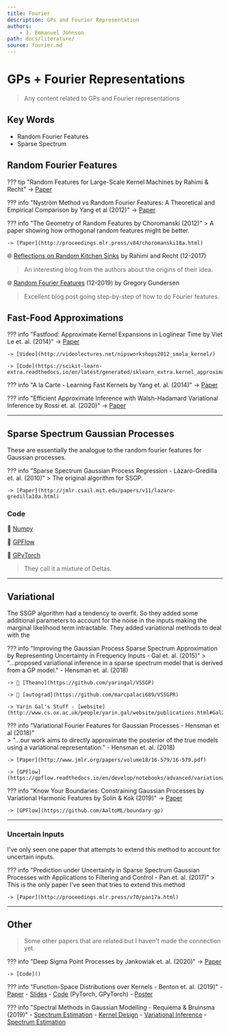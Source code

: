 ```yaml
---
title: Fourier
description: GPs and Fourier Representation
authors:
    - J. Emmanuel Johnson
path: docs/literature/
source: fourier.md
---
```

# GPs + Fourier Representations

> Any content related to GPs and Fourier representations

## Key Words

* Random Fourier Features
* Sparse Spectrum


## Random Fourier Features

??? tip "Random Features for Large-Scale Kernel Machines by Rahimi & Recht"
    -> [Paper](https://papers.nips.cc/paper/3182-random-features-for-large-scale-kernel-machines)


??? info "Nyström Method vs Random Fourier Features: A Theoretical and Empirical Comparison by Yang et al (2012)"
    -> [Paper](https://papers.nips.cc/paper/4588-nystrom-method-vs-random-fourier-features-a-theoretical-and-empirical-comparison)

??? info "The Geometry of Random Features by Choromanski (2012)"
    > A paper showing how orthogonal random features might be better.

    -> [Paper](http://proceedings.mlr.press/v84/choromanski18a.html)

🌐 [Reflections on Random Kitchen Sinks](http://www.argmin.net/2017/12/05/kitchen-sinks/) by Rahimi and Recht (12-2017)
> An interesting blog from the authors about the origins of their idea.

🌐 [Random Fourier Features](http://gregorygundersen.com/blog/2019/12/23/random-fourier-features/) (12-2019) by Gregory Gundersen
> Excellent blog post going step-by-step of how to do Fourier features.

## Fast-Food Approximations

??? info "Fastfood: Approximate Kernel Expansions in Loglinear Time by Viet Le et. al. (2014)"
    -> [Paper](https://arxiv.org/abs/1408.3060)

    -> [Video](http://videolectures.net/nipsworkshops2012_smola_kernel/)

    -> [Code](https://scikit-learn-extra.readthedocs.io/en/latest/generated/sklearn_extra.kernel_approximation.Fastfood.html)

??? info "A la Carte - Learning Fast Kernels by Yang et. al. (2014)"
    -> [Paper](https://arxiv.org/abs/1412.6493)

??? info "Efficient Approximate Inference with Walsh-Hadamard Variational Inference by Rossi et. al. (2020)"
    -> [Paper](https://arxiv.org/abs/1912.00015)

---

## Sparse Spectrum Gaussian Processes

These are essentially the analogue to the random fourier features for Gaussian processes.

??? info "Sparse Spectrum Gaussian Process Regression - Lázaro-Gredilla et. al. (2010)"
    > The original algorithm for SSGP.

    -> [Paper](http://jmlr.csail.mit.edu/papers/v11/lazaro-gredilla10a.html)


### Code

📝 [Numpy](https://github.com/marcpalaci689/SSGPR)

📝 [GPFlow](https://github.com/jameshensman/VFF/blob/master/VFF/ssgp.py)

📝 [GPyTorch](https://docs.gpytorch.ai/en/v1.2.0/examples/01_Exact_GPs/Spectral_Delta_GP_Regression.html)
> They call it a mixture of Deltas.

---

## Variational

The SSGP algorithm had a tendency to overfit. So they added some additional parameters to account for the noise in the inputs making the marginal likelihood term intractable. They added variational methods to deal with the


??? info "Improving the Gaussian Process Sparse Spectrum Approximation by Representing Uncertainty in Frequency Inputs - Gal et. al. (2015)"
    > "...proposed variational inference in a sparse spectrum model that is derived from a GP model." - Hensman et. al. (2018)

    -> 📝 [Theano](https://github.com/yaringal/VSSGP)

    -> 📝 [autograd](https://github.com/marcpalaci689/VSSGPR)

    -> Yarin Gal's Stuff - [website](http://www.cs.ox.ac.uk/people/yarin.gal/website/publications.html#Gal2015Improving)

??? info "Variational Fourier Features for Gaussian Processes -  Hensman et al (2018)"  
    > "...our work aims to directly approximate the posterior of the true models using a variational representation." - Hensman et. al. (2018)

    -> [Paper](http://www.jmlr.org/papers/volume18/16-579/16-579.pdf)

    -> [GPFlow](https://gpflow.readthedocs.io/en/develop/notebooks/advanced/variational_fourier_features.html)

??? info "Know Your Boundaries: Constraining Gaussian Processes by Variational Harmonic Features by Solin & Kok (2019)"
    -> [Paper](https://arxiv.org/abs/1904.05207)

    -> [GPFlow](https://github.com/AaltoML/boundary-gp)

---

### Uncertain Inputs

I've only seen one paper that attempts to extend this method to account for uncertain inputs.

??? info "Prediction under Uncertainty in Sparse Spectrum Gaussian Processes with Applications to Filtering and Control - Pan et. al. (2017)"
    > This is the only paper I've seen that tries to extend this method

    -> [Paper](http://proceedings.mlr.press/v70/pan17a.html)

---

## Other

> Some other papers that are related but I haven't made the connection yet.

??? info "Deep Sigma Point Processes by Jankowiak et. al. (2020)"
    -> [Paper](https://arxiv.org/abs/2002.09112)

    -> [Code]()

??? info "Function-Space Distributions over Kernels - Benton et. al. (2019)"
    - [Paper](https://arxiv.org/abs/1910.13565)
    - [Slides](https://wjmaddox.github.io/assets/fkl-slides.pdf)
    - [Code](https://github.com/wjmaddox/spectralgp) (PyTorch, GPyTorch)
    - [Poster](https://wjmaddox.github.io/assets/fkl-poster.pdf)

??? info "Spectral Methods in Gaussian Modelling - Requiema & Bruinsma (2019)"
    - [Spectrum Estimation](https://wesselb.github.io/assets/talks/Bruinsma,%20Topic%204,%20Spectrum%20Estimation.pdf)
    - [Kernel Design](https://wesselb.github.io/assets/talks/Bruinsma,%20Topic%202,%20Kernel%20Design.pdf)
    - [Variational Inference](https://wesselb.github.io/assets/talks/Bruinsma,%20Topic%203,%20Variational%20Inference.pdf)
    - [Spectrum Estimation](https://wesselb.github.io/assets/talks/Bruinsma,%20Topic%204,%20Spectrum%20Estimation.pdf)